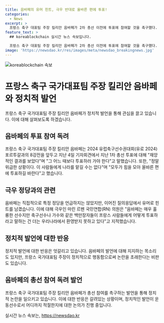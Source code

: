 ```yaml
---
title: 음바페의 유머 힌트, 극우 반대로 올바른 편에 투표!
categories:
  - News
excerpt: >
  프랑스 축구 대표팀 주장 킬리안 음바페가 2차 총선 이전에 투표에 참여할 것을 촉구했다. 재앙적인 결과라며 극우 정당의 집권을 막기 위해 독려했으며 이에 대한 직접적인 언급은 없었지만 유머를 통해 힌트를 주었다. 그러나 극우 정당의 의원은 음바페의 발언을 비판하며 축구선수가 투표에 관해 말하는 것은 우리 사회에 부적합하다고 지적했다. 이에 음바페는 젊은이들에게 투표를 권유하며, 총선 2차 투표 당일에도 국가대표팀 유니폼을 입고 나설 것을 공언했다.
feature_text: >
  ## koreablockchain 실시간 뉴스 속보입니다.

  프랑스 축구 대표팀 주장 킬리안 음바페가 2차 총선 이전에 투표에 참여할 것을 촉구했다. 재앙적인 결과라며 극우 정당의 집권을 막기 위해 독려했으며 이에 대한 직접적인 언급은 없었지만 유머를 통해 힌트를 주었다. 그러나 극우 정당의 의원은 음바페의 발언을 비판하며 축구선수가 투표에 관해 말하는 것은 우리 사회에 부적합하다고 지적했다. 이에 음바페는 젊은이들에게 투표를 권유하며, 총선 2차 투표 당일에도 국가대표팀 유니폼을 입고 나설 것을 공언했다.
image: 'https://newsdao.kr/res/images/meta/newsdao_breakingnews.jpg'
---
```


<p><img src="https://newsdao.kr/res/images/meta/newsdao_breakingnews.jpg" alt="koreablockchain 속보" /></p>

<h1>프랑스 축구 국가대표팀 주장 킬리안 음바페와 정치적 발언</h1>

<p>프랑스 축구 국가대표팀 주장 킬리안 음바페가 정치적 발언을 통해 관심을 끌고 있습니다. 이에 대해 살펴보도록 하겠습니다.</p>

<h2>음바페의 투표 참여 독려</h2>

<p>프랑스 축구 국가대표팀 주장 킬리안 음바페는 2024 유럽축구선수권대회(유로 2024) 포르투갈과의 8강전을 앞두고 지난 4일 기자회견에서 지난 1차 총선 투표에 대해 "재앙적인 결과를 보았다"며 "그 어느 때보다 투표하러 가야 한다"고 말했습니다. 또한, "정말 위급한 상황이다. 이 사람들에게 나라를 맡길 수는 없다"며 "모두가 힘을 모아 올바른 편에 투표하길 바란다"고 했습니다.</p>

<h2>극우 정당과의 관련</h2>

<p>음바페는 직접적으로 특정 정당을 언급하지는 않았지만, 이어진 질의응답에서 유머로 힌트를 남겼습니다. 이에 대해 극우인 마린 르펜 국민연합(RN) 의원은 "음바페는 매우 훌륭한 선수지만 축구선수나 가수와 같은 백만장자들이 프랑스 사람들에게 어떻게 투표하라고 말하는 건 더는 우리나라에서 환영받지 못하고 있다"고 지적했습니다.</p>

<h2>정치적 발언에 대한 반응</h2>

<p>정치적 발언에 대한 반응은 엇갈리고 있습니다. 음바페의 발언에 대해 지지하는 목소리도 있지만, 프랑스 국가대표팀 주장이 정치적으로 행동함으로써 논란을 초래한다는 비판도 있습니다.</p>

<h2>음바페의 총선 참여 독려 발언</h2>

<p>프랑스 축구 국가대표팀 주장 킬리안 음바페가 총선 참여를 촉구하는 발언을 통해 정치적 논란을 일으키고 있습니다. 이에 대한 반응은 갈려있는 상황이며, 정치적인 발언이 운동선수로서 어디까지 적절한지에 대한 논의가 진행 중입니다.</p>
실시간 뉴스 속보는, <a href="https://newsdao.kr" rel="dofollow">https://newsdao.kr</a>


